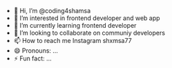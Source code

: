 - 👋 Hi, I’m @coding4shamsa
- 👀 I’m interested in frontend developer and web app
- 🌱 I’m currently learning frontend developer
- 💞️ I’m looking to collaborate on communiy developers
- 📫 How to reach me Instagram shxmsa77
- 😄 Pronouns: ...
- ⚡ Fun fact: ...

<!---
coding4shamsa/coding4shamsa is a ✨ special ✨ repository because its `README.md` (this file) appears on your GitHub profile.
You can click the Preview link to take a look at your changes.
--->
